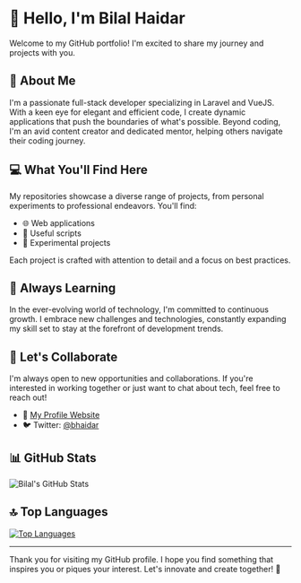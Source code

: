 # 👋 Hello, I'm Bilal Haidar

Welcome to my GitHub portfolio! I'm excited to share my journey and projects with you.

## 🚀 About Me

I'm a passionate full-stack developer specializing in Laravel and VueJS. With a keen eye for elegant and efficient code, I create dynamic applications that push the boundaries of what's possible. Beyond coding, I'm an avid content creator and dedicated mentor, helping others navigate their coding journey.

## 💻 What You'll Find Here

My repositories showcase a diverse range of projects, from personal experiments to professional endeavors. You'll find:

- 🌐 Web applications
- 📜 Useful scripts
- 🧪 Experimental projects

Each project is crafted with attention to detail and a focus on best practices.

## 🌱 Always Learning

In the ever-evolving world of technology, I'm committed to continuous growth. I embrace new challenges and technologies, constantly expanding my skill set to stay at the forefront of development trends.

## 🤝 Let's Collaborate

I'm always open to new opportunities and collaborations. If you're interested in working together or just want to chat about tech, feel free to reach out!

- 🔗 [My Profile Website](https://bio.link/bilalhaidar)
- 🐦 Twitter: [@bhaidar](https://twitter.com/bhaidar)

## 📊 GitHub Stats

![Bilal's GitHub Stats](https://github-readme-stats.vercel.app/api?username=bhaidar&show_icons=true&theme=dracula)

## 🔝 Top Languages

[![Top Languages](https://github-readme-stats.vercel.app/api/top-langs/?username=bhaidar&layout=donut&theme=dracula)](https://github.com/anuraghazra/github-readme-stats)

---

Thank you for visiting my GitHub profile. I hope you find something that inspires you or piques your interest. Let's innovate and create together! 🚀
